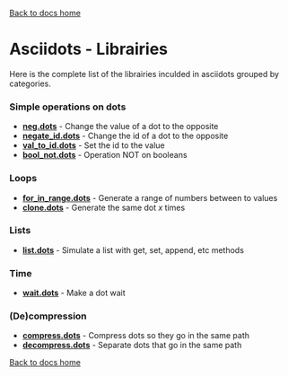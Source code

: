 [Back to docs home](../../index.md)

# Asciidots - Librairies

Here is the complete list of the librairies inculded in asciidots grouped by categories.

### Simple operations on dots
- **[neg.dots](neg.md)** - Change the value of a dot to the opposite 
- **[negate_id.dots](negate_id.md)** - Change the id of a dot to the opposite
- **[val_to_id.dots](val_to_id.md)** - Set the id to the value
- **[bool_not.dots](bool_not.md)**	- Operation NOT on booleans


### Loops
- **[for_in_range.dots](for_in_range.md)** - Generate a range of numbers between to values
- **[clone.dots](clone.md)** - Generate the same dot *x* times

### Lists
- **[list.dots](list.md)** - Simulate a list with get, set, append, etc methods

### Time
- **[wait.dots](wait.md)** - Make a dot wait 

### (De)compression
- **[compress.dots](compress.md)** - Compress dots so they go in the same path
- **[decompress.dots](decompress.md)** - Separate dots that go in the same path

[Back to docs home](../../index.md)
